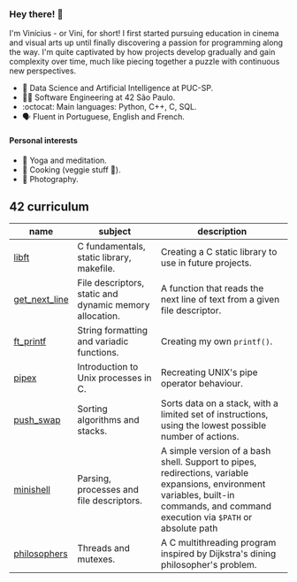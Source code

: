 ### Hey there! 👋

I'm Vinícius - or Vini, for short! I first started pursuing education in cinema and visual arts up until finally discovering a passion for programming along the way. I'm quite captivated by how projects develop gradually and gain complexity over time, much like piecing together a puzzle with continuous new perspectives.

- 🧠 Data Science and Artificial Intelligence at PUC-SP.
- 👨‍🚀 Software Engineering at 42 São Paulo.
- :octocat: Main languages: Python, C++, C, SQL.
- 🗣 Fluent in Portuguese, English and French.

#### Personal interests
- 🧘 Yoga and meditation.
- 🍳 Cooking (veggie stuff 🌿).
- 📸 Photography.

## 42 curriculum
| name | subject | description |
| ---	| ---	| ---	|
| [libft](https://github.com/vinifm/42_libft) | C fundamentals, static library, makefile. | Creating a C static library to use in future projects. |
| [get_next_line](https://github.com/vinifm/42_get_next_line) | File descriptors, static and dynamic memory allocation. | A function that reads the next line of text from a given file descriptor. |
| [ft_printf](https://github.com/vinifm/42_ft_printf/) | String formatting and variadic functions. | Creating my own `printf()`. |
| [pipex](https://github.com/vinifm/42_pipex) | Introduction to Unix processes in C. | Recreating UNIX's pipe operator behaviour. |
| [push_swap](https://github.com/vinifm/42_push_swap/) | Sorting algorithms and stacks. | Sorts data on a stack, with a limited set of instructions, using the lowest possible number of actions. |
| [minishell](https://github.com/vinifm/42_minishell) | Parsing, processes and file descriptors. | A simple version of a bash shell. Support to pipes, redirections, variable expansions, environment variables, built-in commands, and command execution via `$PATH` or absolute path |
| [philosophers](https://github.com/vinifm/42_philosophers/tree/master) | Threads and mutexes. | A C multithreading program inspired by Dijkstra's dining philosopher's problem. |
